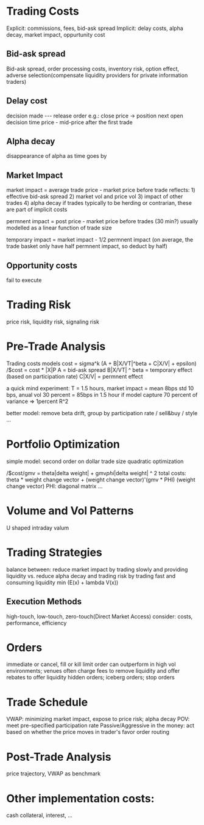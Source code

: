 # Trading Costs
Explicit: commissions, fees, bid-ask spread
Implicit: delay costs, alpha decay, market impact, oppurtunity cost

## Bid-ask spread
Bid-ask spread, order processing costs, inventory risk, option effect, adverse selection(compensate liquidity providers for private information traders)
## Delay cost
decision made --- release order
e.g.: close price -> position next open
decision time price - mid-price after the first trade
## Alpha decay
disappearance of alpha as time goes by
## Market Impact
market impact = average trade price - market price before trade
reflects: 1) effective bid-ask spread 2) market vol and price vol 3) impact of other trades 4) alpha decay
if trades typically to be herding or contrarian, these are part of implicit costs

permnent impact = post price - market price before trades (30 min?)
usually modelled as a linear function of trade size

temporary impact = market impact - 1/2 permnent impact (on average, the trade basket only have half permnent impact, so deduct by half)

## Opportunity costs
fail to execute

# Trading Risk
price risk, liquidity risk, signaling risk


# Pre-Trade Analysis
Trading costs models
cost = sigma^k (A + B|X/VT|^beta + C|X/V| + epsilon)
/$cost = cost * |X|P
A =  bid-ask spread
B|X/VT| ^ beta = temporary effect (based on participation rate)
C|X/V| = permnent effect

a quick mind experiment:
T = 1.5 hours, market impact = mean 8bps std 10 bps, anual vol 30 percent = 85bps in 1.5 hour
if model capture 70 percent of variance => 1percent R^2

better model: remove beta drift, group by participation rate / sell&buy / style ...


# Portfolio Optimization
simple model: second order on dollar trade size
quadratic optimization

/$cost/gmv = theta|delta weight| + gmv*phi*|delta weight| ^ 2
total costs: theta * weight change vector + (weight change vector)'(gmv * PHI) (weight change vector)
PHI: diagonal matrix
...

# Volume and Vol Patterns
U shaped intraday valum

# Trading Strategies
balance between: reduce market impact by trading slowly and providing liquidity vs. reduce alpha decay and trading risk by trading fast and consuming liquidity
min (E(x) + lambda V(x))
## Execution Methods
high-touch, low-touch, zero-touch(Direct Market Access)
consider: costs, performance, efficiency

# Orders
immediate or cancel, fill or kill
limit order can outperform in high vol environments; venues often charge fees to remove liquidity and offer rebates to offer liquidity
hidden orders; iceberg orders; stop orders

# Trade Schedule
VWAP: minimizing market impact, expose to price risk; alpha decay
POV: meet pre-specified participation rate
Passive/Aggressive in the money: act based on whether the price moves in trader's favor
order routing

# Post-Trade Analysis
price trajectory, VWAP as benchmark

# Other implementation costs:
cash collateral, interest, 
...

